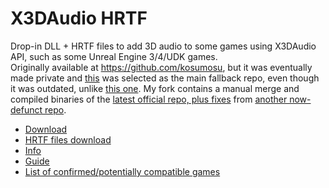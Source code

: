 # X3DAudio HRTF

Drop-in DLL + HRTF files to add 3D audio to some games using X3DAudio API, such as some Unreal Engine 3/4/UDK games.  
Originally available at https://github.com/kosumosu, but it was eventually made private and [this](https://github.com/HungryDoctor/x3daudio1_7_hrtf) was selected as the main fallback repo, even though it was outdated, unlike [this one](https://github.com/clayne/x3daudio1_7_hrtf). My fork contains a manual merge and compiled binaries of the [latest official repo, plus fixes](https://github.com/clayne/x3daudio1_7_hrtf/compare/master...ThreeDeeJay:x3daudio1_7_hrtf:master) from [another now-defunct repo](https://github.com/jimmon89/x3daudio1_7_hrtf).

- [Download](https://github.com/ThreeDeeJay/x3daudio1_7_hrtf/releases)
- [HRTF files download](https://kutt.it/FindX3DAudioHRTFHRIR)
- [Info](https://airtable.com/appayGNkn3nSuXkaz/shrqognt6657fDCIT/tblNnVIN3hWOpI0sB/viw4qgjmLlrCm7sTK/recQfMQuFbg6TkA4F)   
- [Guide](https://airtable.com/appayGNkn3nSuXkaz/shrUtry8KIFyohJl1/tblNnVIN3hWOpI0sB/viwIZCSU55F9PByA7/recQfMQuFbg6TkA4F)  
- [List of confirmed/potentially compatible games](https://airtable.com/appayGNkn3nSuXkaz/shr27rc9Xlto5EQ6W)  
